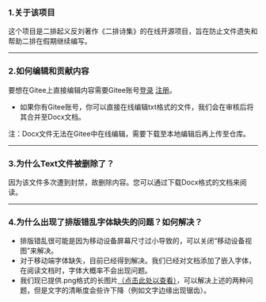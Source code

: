 ### 1.关于该项目

这个项目是二排起义反刘著作《二排诗集》的在线开源项目，旨在防止文件遗失和帮助二排在假期继续编写。

***

### 2.如何编辑和贡献内容

要想在Gitee上直接编辑内容需要Gitee账号[登录](https://gitee.com/login) [注册](https://gitee.com/signup)。

- 如果你有Gitee账号，你可以直接在线编辑txt格式的文件，我们会在审核后将其合并至Docx文档。

注：Docx文件无法在Gitee中在线编辑，需要下载至本地编辑后再上传至仓库。 

***

### 3.为什么Text文件被删除了？

因为该文件多次遭到封禁，故删除内容。您可以通过下载Docx格式的文档来阅读。

***

### 4.为什么出现了排版错乱字体缺失的问题？如何解决？

- 排版错乱很可能是因为移动设备屏幕尺寸过小导致的，可以关闭“移动设备视图”来解决。
- 对于移动端字体缺失，目前已经得到解决。我们已经对文档添加了嵌入字体，在阅读文档时，字体大概率不会出现问题。
- 我们现已提供.png格式的长图片[（点击此处以查看）](https://gitee.com/deng-junjian/sri/blob/master/%E4%BA%8C%E6%8E%92%E8%AF%97%E9%9B%86.png)，可以解决上述的两种问题，但是文字的清晰度会些许下降（例如文字边缘出现锯齿）。